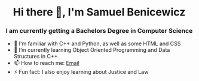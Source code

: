 <h1 align="center">Hi there 👋, I'm Samuel Benicewicz</h1>
<h3 align="center">I am currently getting a Bachelors Degree in Computer Science</h3>

- 🔭 I'm familiar with C++ and Python, as well as some HTML and CSS
- 🌱 I’m currently learning Object Oriented Programming and Data Structures in C++
- 📫 How to reach me: <a href="mailto:sambenicewicz@yahoo.com">Email</a>
- ⚡ Fun fact: I also enjoy learning about Justice and Law
